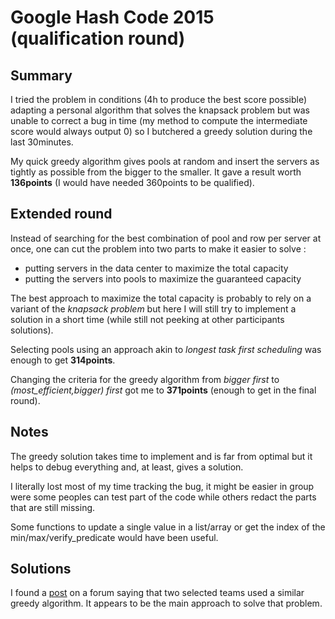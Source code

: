 # Google Hash Code 2015 (qualification round)

## Summary

I tried the problem in conditions (4h to produce the best score possible) adapting a personal algorithm that solves the knapsack problem but was unable to correct a bug in time (my method to compute the intermediate score would always output 0) so I butchered a greedy solution during the last 30minutes.

My quick greedy algorithm gives pools at random and insert the servers as tightly as possible from the bigger to the smaller. It gave a result worth **136points** (I would have needed 360points to be qualified).

## Extended round 

Instead of searching for the best combination of pool and row per server at once, one can cut the problem into two parts to make it easier to solve :
- putting servers in the data center to maximize the total capacity
- putting the servers into pools to maximize the guaranteed capacity

The best approach to maximize the total capacity is probably to rely on a variant of the *knapsack problem* but here I will still try to implement a solution in a short time (while still not peeking at other participants solutions).

Selecting pools using an approach akin to *longest task first scheduling* was enough to get **314points**.

Changing the criteria for the greedy algorithm from *bigger first* to *(most_efficient,bigger) first* got me to **371points** (enough to get in the final round).

## Notes

The greedy solution takes time to implement and is far from optimal but it helps to debug everything and, at least, gives a solution.

I literally lost most of my time tracking the bug, it might be easier in group were some peoples can test part of the code while others redact the parts that are still missing.

Some functions to update a single value in a list/array or get the index of the min/max/verify_predicate would have been useful.

## Solutions 

I found a [post](https://zestedesavoir.com/forums/sujet/2317/google-hash-code-edition-2015/?page=2) on a forum saying that two selected teams used a similar greedy algorithm. It appears to be the main approach to solve that problem.
